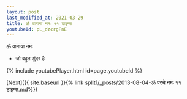 ```yaml
---
layout: post
last_modified_at: 2021-03-29
title: ॐ वामाया नमः ११ टाइम्स
youtubeId: pL_dzcrgFnE
---
```

 
 
 ॐ वामाया नमः  
 
 -  जो बहुत सुंदर है 
 
  
 
  
 
 
 
 
 
 


{% include youtubePlayer.html id=page.youtubeId %}
 
[Next]({{ site.baseurl }}{% link  split1/_posts/2013-08-04-ॐ परचे नमः ११ टाइम्स.md%})
 
